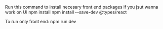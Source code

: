 Run this command to install necesary front end packages if you jsut wanna work on UI
npm install
npm install --save-dev @types/react

To run only front end: 
npm run dev
